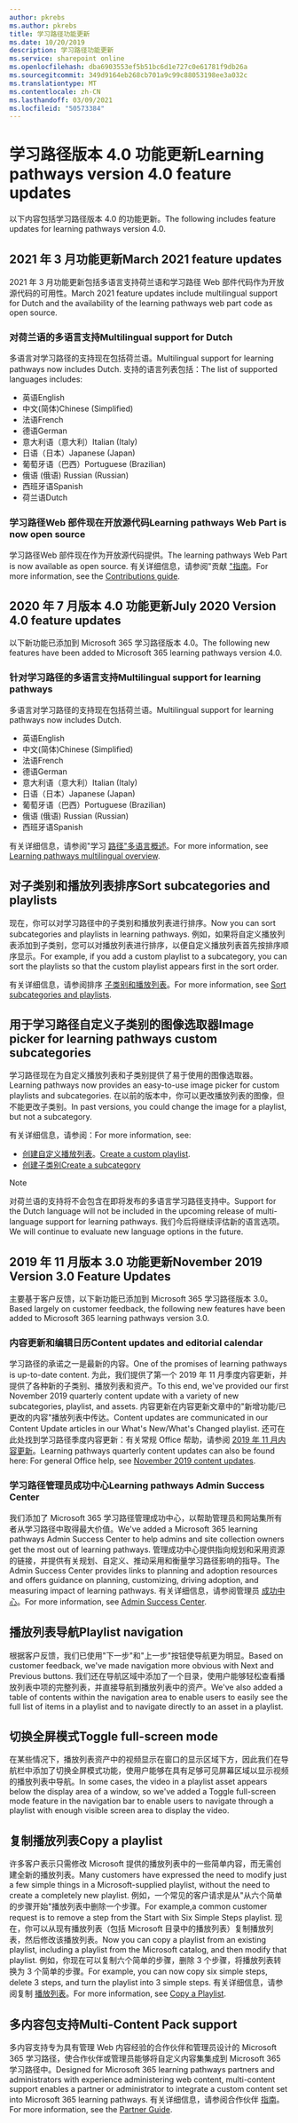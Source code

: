 ```yaml
---
author: pkrebs
ms.author: pkrebs
title: 学习路径功能更新
ms.date: 10/20/2019
description: 学习路径功能更新
ms.service: sharepoint online
ms.openlocfilehash: dba6903553ef5b51bc6d1e727c0e61781f9db26a
ms.sourcegitcommit: 349d9164eb268cb701a9c99c88053198ee3a032c
ms.translationtype: MT
ms.contentlocale: zh-CN
ms.lasthandoff: 03/09/2021
ms.locfileid: "50573384"
---
```

# <a name="learning-pathways-version-40-feature-updates"></a><span data-ttu-id="d5815-103">学习路径版本 4.0 功能更新</span><span class="sxs-lookup"><span data-stu-id="d5815-103">Learning pathways version 4.0 feature updates</span></span>
<span data-ttu-id="d5815-104">以下内容包括学习路径版本 4.0 的功能更新。</span><span class="sxs-lookup"><span data-stu-id="d5815-104">The following includes feature updates for learning pathways version 4.0.</span></span>  

## <a name="march-2021-feature-updates"></a><span data-ttu-id="d5815-105">2021 年 3 月功能更新</span><span class="sxs-lookup"><span data-stu-id="d5815-105">March 2021 feature updates</span></span>
<span data-ttu-id="d5815-106">2021 年 3 月功能更新包括多语言支持荷兰语和学习路径 Web 部件代码作为开放源代码的可用性。</span><span class="sxs-lookup"><span data-stu-id="d5815-106">March 2021 feature updates include multilingual support for Dutch and the availability of the learning pathways web part code as open source.</span></span> 

### <a name="multilingual-support-for-dutch"></a><span data-ttu-id="d5815-107">对荷兰语的多语言支持</span><span class="sxs-lookup"><span data-stu-id="d5815-107">Multilingual support for Dutch</span></span> 
<span data-ttu-id="d5815-108">多语言对学习路径的支持现在包括荷兰语。</span><span class="sxs-lookup"><span data-stu-id="d5815-108">Multilingual support for learning pathways now includes Dutch.</span></span> <span data-ttu-id="d5815-109">支持的语言列表包括：</span><span class="sxs-lookup"><span data-stu-id="d5815-109">The list of supported languages includes:</span></span> 
- <span data-ttu-id="d5815-110">英语</span><span class="sxs-lookup"><span data-stu-id="d5815-110">English</span></span>     
- <span data-ttu-id="d5815-111">中文(简体)</span><span class="sxs-lookup"><span data-stu-id="d5815-111">Chinese (Simplified)</span></span> 
- <span data-ttu-id="d5815-112">法语</span><span class="sxs-lookup"><span data-stu-id="d5815-112">French</span></span> 
- <span data-ttu-id="d5815-113">德语</span><span class="sxs-lookup"><span data-stu-id="d5815-113">German</span></span> 
- <span data-ttu-id="d5815-114">意大利语（意大利）</span><span class="sxs-lookup"><span data-stu-id="d5815-114">Italian (Italy)</span></span> 
- <span data-ttu-id="d5815-115">日语（日本）</span><span class="sxs-lookup"><span data-stu-id="d5815-115">Japanese (Japan)</span></span> 
- <span data-ttu-id="d5815-116">葡萄牙语（巴西）</span><span class="sxs-lookup"><span data-stu-id="d5815-116">Portuguese (Brazilian)</span></span> 
- <span data-ttu-id="d5815-117">俄语 (俄语) </span><span class="sxs-lookup"><span data-stu-id="d5815-117">Russian (Russian)</span></span> 
- <span data-ttu-id="d5815-118">西班牙语</span><span class="sxs-lookup"><span data-stu-id="d5815-118">Spanish</span></span>
- <span data-ttu-id="d5815-119">荷兰语</span><span class="sxs-lookup"><span data-stu-id="d5815-119">Dutch</span></span> 

### <a name="learning-pathways-web-part-is-now-open-source"></a><span data-ttu-id="d5815-120">学习路径Web 部件现在开放源代码</span><span class="sxs-lookup"><span data-stu-id="d5815-120">Learning pathways Web Part is now open source</span></span>
<span data-ttu-id="d5815-121">学习路径Web 部件现在作为开放源代码提供。</span><span class="sxs-lookup"><span data-stu-id="d5815-121">The learning pathways Web Part is now available as open source.</span></span> <span data-ttu-id="d5815-122">有关详细信息，请参阅"贡献 ["指南](https://github.com/pnp/custom-learning-office-365#contributions)。</span><span class="sxs-lookup"><span data-stu-id="d5815-122">For more information, see the [Contributions guide](https://github.com/pnp/custom-learning-office-365#contributions).</span></span>

## <a name="july-2020-version-40-feature-updates"></a><span data-ttu-id="d5815-123">2020 年 7 月版本 4.0 功能更新</span><span class="sxs-lookup"><span data-stu-id="d5815-123">July 2020 Version 4.0 feature updates</span></span> 

<span data-ttu-id="d5815-124">以下新功能已添加到 Microsoft 365 学习路径版本 4.0。</span><span class="sxs-lookup"><span data-stu-id="d5815-124">The following new features have been added to Microsoft 365 learning pathways version 4.0.</span></span> 

### <a name="multilingual-support-for-learning-pathways"></a><span data-ttu-id="d5815-125">针对学习路径的多语言支持</span><span class="sxs-lookup"><span data-stu-id="d5815-125">Multilingual support for learning pathways</span></span> 
<span data-ttu-id="d5815-126">多语言对学习路径的支持现在包括荷兰语。</span><span class="sxs-lookup"><span data-stu-id="d5815-126">Multilingual support for learning pathways now includes Dutch.</span></span> 
- <span data-ttu-id="d5815-127">英语</span><span class="sxs-lookup"><span data-stu-id="d5815-127">English</span></span>     
- <span data-ttu-id="d5815-128">中文(简体)</span><span class="sxs-lookup"><span data-stu-id="d5815-128">Chinese (Simplified)</span></span> 
- <span data-ttu-id="d5815-129">法语</span><span class="sxs-lookup"><span data-stu-id="d5815-129">French</span></span> 
- <span data-ttu-id="d5815-130">德语</span><span class="sxs-lookup"><span data-stu-id="d5815-130">German</span></span> 
- <span data-ttu-id="d5815-131">意大利语（意大利）</span><span class="sxs-lookup"><span data-stu-id="d5815-131">Italian (Italy)</span></span> 
- <span data-ttu-id="d5815-132">日语（日本）</span><span class="sxs-lookup"><span data-stu-id="d5815-132">Japanese (Japan)</span></span> 
- <span data-ttu-id="d5815-133">葡萄牙语（巴西）</span><span class="sxs-lookup"><span data-stu-id="d5815-133">Portuguese (Brazilian)</span></span> 
- <span data-ttu-id="d5815-134">俄语 (俄语) </span><span class="sxs-lookup"><span data-stu-id="d5815-134">Russian (Russian)</span></span> 
- <span data-ttu-id="d5815-135">西班牙语</span><span class="sxs-lookup"><span data-stu-id="d5815-135">Spanish</span></span> 


<span data-ttu-id="d5815-136">有关详细信息，请参阅"学习 [路径"多语言概述](custom_overview.md)。</span><span class="sxs-lookup"><span data-stu-id="d5815-136">For more information, see [Learning pathways multilingual overview](custom_overview.md).</span></span> 

## <a name="sort-subcategories-and-playlists"></a><span data-ttu-id="d5815-137">对子类别和播放列表排序</span><span class="sxs-lookup"><span data-stu-id="d5815-137">Sort subcategories and playlists</span></span>

<span data-ttu-id="d5815-138">现在，你可以对学习路径中的子类别和播放列表进行排序。</span><span class="sxs-lookup"><span data-stu-id="d5815-138">Now you can sort subcategories and playlists in learning pathways.</span></span> <span data-ttu-id="d5815-139">例如，如果将自定义播放列表添加到子类别，您可以对播放列表进行排序，以便自定义播放列表首先按排序顺序显示。</span><span class="sxs-lookup"><span data-stu-id="d5815-139">For example, if you add a custom playlist to a subcategory, you can sort the playlists so that the custom playlist appears first in the sort order.</span></span> 

<span data-ttu-id="d5815-140">有关详细信息，请参阅排序 [子类别和播放列表](custom_sortsubplay.md)。</span><span class="sxs-lookup"><span data-stu-id="d5815-140">For more information, see [Sort subcategories and playlists](custom_sortsubplay.md).</span></span> 

## <a name="image-picker-for-learning-pathways-custom-subcategories"></a><span data-ttu-id="d5815-141">用于学习路径自定义子类别的图像选取器</span><span class="sxs-lookup"><span data-stu-id="d5815-141">Image picker for learning pathways custom subcategories</span></span> 
<span data-ttu-id="d5815-142">学习路径现在为自定义播放列表和子类别提供了易于使用的图像选取器。</span><span class="sxs-lookup"><span data-stu-id="d5815-142">Learning pathways now provides an easy-to-use image picker for custom playlists and subcategories.</span></span>  <span data-ttu-id="d5815-143">在以前的版本中，你可以更改播放列表的图像，但不能更改子类别。</span><span class="sxs-lookup"><span data-stu-id="d5815-143">In past versions, you could change the image for a playlist, but not a subcategory.</span></span>  

<span data-ttu-id="d5815-144">有关详细信息，请参阅：</span><span class="sxs-lookup"><span data-stu-id="d5815-144">For more information, see:</span></span>
- <span data-ttu-id="d5815-145">[创建自定义播放列表](custom_createnewplaylist.md)。</span><span class="sxs-lookup"><span data-stu-id="d5815-145">[Create a custom playlist](custom_createnewplaylist.md).</span></span> 
- [<span data-ttu-id="d5815-146">创建子类别</span><span class="sxs-lookup"><span data-stu-id="d5815-146">Create a subcategory</span></span>](custom_createnewcat.md)

> [!NOTE]
> <span data-ttu-id="d5815-147">对荷兰语的支持将不会包含在即将发布的多语言学习路径支持中。</span><span class="sxs-lookup"><span data-stu-id="d5815-147">Support for the Dutch language will not be included in the upcoming release of multi-language support for learning pathways.</span></span> <span data-ttu-id="d5815-148">我们今后将继续评估新的语言选项。</span><span class="sxs-lookup"><span data-stu-id="d5815-148">We will continue to evaluate new language options in the future.</span></span>

## <a name="november-2019-version-30-feature-updates"></a><span data-ttu-id="d5815-149">2019 年 11 月版本 3.0 功能更新</span><span class="sxs-lookup"><span data-stu-id="d5815-149">November 2019 Version 3.0 Feature Updates</span></span>
<span data-ttu-id="d5815-150">主要基于客户反馈，以下新功能已添加到 Microsoft 365 学习路径版本 3.0。</span><span class="sxs-lookup"><span data-stu-id="d5815-150">Based largely on customer feedback, the following new features have been added to Microsoft 365 learning pathways version 3.0.</span></span>

### <a name="content-updates-and-editorial-calendar"></a><span data-ttu-id="d5815-151">内容更新和编辑日历</span><span class="sxs-lookup"><span data-stu-id="d5815-151">Content updates and editorial calendar</span></span>
<span data-ttu-id="d5815-152">学习路径的承诺之一是最新的内容。</span><span class="sxs-lookup"><span data-stu-id="d5815-152">One of the promises of learning pathways is up-to-date content.</span></span> <span data-ttu-id="d5815-153">为此，我们提供了第一个 2019 年 11 月季度内容更新，并提供了各种新的子类别、播放列表和资产。</span><span class="sxs-lookup"><span data-stu-id="d5815-153">To this end, we've provided our first November 2019 quarterly content update with a variety of new subcategories, playlist, and assets.</span></span> <span data-ttu-id="d5815-154">内容更新在内容更新文章中的"新增功能/已更改的内容"播放列表中传达。</span><span class="sxs-lookup"><span data-stu-id="d5815-154">Content updates are communicated in our Content Update articles in our What's New/What's Changed playlist.</span></span> <span data-ttu-id="d5815-155">还可在此处找到学习路径季度内容更新：有关常规 Office 帮助，请参阅 [2019 年 11 月内容更新](custom_contentupdates.md)。</span><span class="sxs-lookup"><span data-stu-id="d5815-155">Learning pathways quarterly content updates can also be found here: For general Office help, see [November 2019 content updates](custom_contentupdates.md).</span></span>

### <a name="learning-pathways-admin-success-center"></a><span data-ttu-id="d5815-156">学习路径管理员成功中心</span><span class="sxs-lookup"><span data-stu-id="d5815-156">Learning pathways Admin Success Center</span></span>
<span data-ttu-id="d5815-157">我们添加了 Microsoft 365 学习路径管理成功中心，以帮助管理员和网站集所有者从学习路径中取得最大价值。</span><span class="sxs-lookup"><span data-stu-id="d5815-157">We've added a Microsoft 365 learning pathways Admin Success Center to help admins and site collection owners get the most out of learning pathways.</span></span> <span data-ttu-id="d5815-158">管理成功中心提供指向规划和采用资源的链接，并提供有关规划、自定义、推动采用和衡量学习路径影响的指导。</span><span class="sxs-lookup"><span data-stu-id="d5815-158">The Admin Success Center provides links to planning and adoption resources and offers guidance on planning, customizing, driving adoption, and measuring impact of learning pathways.</span></span> <span data-ttu-id="d5815-159">有关详细信息，请参阅管理员 [成功中心](custom_successcenter.md)。</span><span class="sxs-lookup"><span data-stu-id="d5815-159">For more information, see [Admin Success Center](custom_successcenter.md).</span></span>

## <a name="playlist-navigation"></a><span data-ttu-id="d5815-160">播放列表导航</span><span class="sxs-lookup"><span data-stu-id="d5815-160">Playlist navigation</span></span>
<span data-ttu-id="d5815-161">根据客户反馈，我们已使用"下一步"和"上一步"按钮使导航更为明显。</span><span class="sxs-lookup"><span data-stu-id="d5815-161">Based on customer feedback, we've made navigation more obvious with Next and Previous buttons.</span></span> <span data-ttu-id="d5815-162">我们还在导航区域中添加了一个目录，使用户能够轻松查看播放列表中项的完整列表，并直接导航到播放列表中的资产。</span><span class="sxs-lookup"><span data-stu-id="d5815-162">We've also added a table of contents within the navigation area to enable users to easily see the full list of items in a playlist and to navigate directly to an asset in a playlist.</span></span>

## <a name="toggle-full-screen-mode"></a><span data-ttu-id="d5815-163">切换全屏模式</span><span class="sxs-lookup"><span data-stu-id="d5815-163">Toggle full-screen mode</span></span>
<span data-ttu-id="d5815-164">在某些情况下，播放列表资产中的视频显示在窗口的显示区域下方，因此我们在导航栏中添加了切换全屏模式功能，使用户能够在具有足够可见屏幕区域以显示视频的播放列表中导航。</span><span class="sxs-lookup"><span data-stu-id="d5815-164">In some cases, the video in a playlist asset appears below the display area of a window, so we've added a Toggle full-screen mode feature in the navigation bar to enable users to navigate through a playlist with enough visible screen area to display the video.</span></span>

## <a name="copy-a-playlist"></a><span data-ttu-id="d5815-165">复制播放列表</span><span class="sxs-lookup"><span data-stu-id="d5815-165">Copy a playlist</span></span>
<span data-ttu-id="d5815-166">许多客户表示只需修改 Microsoft 提供的播放列表中的一些简单内容，而无需创建全新的播放列表。</span><span class="sxs-lookup"><span data-stu-id="d5815-166">Many customers have expressed the need to modify just a few simple things in a Microsoft-supplied playlist, without the need to create a completely new playlist.</span></span> <span data-ttu-id="d5815-167">例如，一个常见的客户请求是从"从六个简单的步骤开始"播放列表中删除一个步骤。</span><span class="sxs-lookup"><span data-stu-id="d5815-167">For example,a common customer request is to remove a step from the Start with Six Simple Steps playlist.</span></span> <span data-ttu-id="d5815-168">现在，你可以从现有播放列表（包括 Microsoft 目录中的播放列表）复制播放列表，然后修改该播放列表。</span><span class="sxs-lookup"><span data-stu-id="d5815-168">Now you can copy a playlist from an existing playlist, including a playlist from the Microsoft catalog, and then modify that playlist.</span></span> <span data-ttu-id="d5815-169">例如，你现在可以复制六个简单的步骤，删除 3 个步骤，将播放列表转换为 3 个简单的步骤。</span><span class="sxs-lookup"><span data-stu-id="d5815-169">For example, you can now copy six simple steps, delete 3 steps, and turn the playlist into 3 simple steps.</span></span> <span data-ttu-id="d5815-170">有关详细信息，请参阅复制 [播放列表](custom_copyplaylist.md)。</span><span class="sxs-lookup"><span data-stu-id="d5815-170">For more information, see [Copy a Playlist](custom_copyplaylist.md).</span></span>

## <a name="multi-content-pack-support"></a><span data-ttu-id="d5815-171">多内容包支持</span><span class="sxs-lookup"><span data-stu-id="d5815-171">Multi-Content Pack support</span></span>
<span data-ttu-id="d5815-172">多内容支持专为具有管理 Web 内容经验的合作伙伴和管理员设计的 Microsoft 365 学习路径，使合作伙伴或管理员能够将自定义内容集集成到 Microsoft 365 学习路径中。</span><span class="sxs-lookup"><span data-stu-id="d5815-172">Designed for Microsoft 365 learning pathways partners and administrators with experience administering web content, multi-content support enables a partner or administrator to integrate a custom content set into Microsoft 365 learning pathways.</span></span> <span data-ttu-id="d5815-173">有关详细信息，请参阅合作伙伴 [指南](custom_partnerguide.md)。</span><span class="sxs-lookup"><span data-stu-id="d5815-173">For more information, see the [Partner Guide](custom_partnerguide.md).</span></span>

